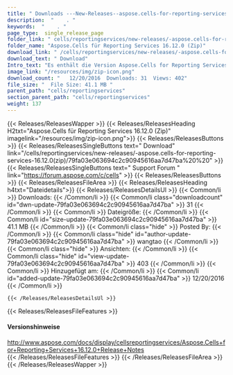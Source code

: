```yaml
---
title: " Downloads ---New-Releases--aspose.cells-for-reporting-services-16.12.0(zip) . "
description:  "    . " 
keywords:  "    . " 
page_type:  single_release_page
folder_link: " cells/reportingservices/new-releases/-aspose.cells-for-reporting-services-16.12.0(zip)/"
folder_name: "Aspose.Cells für Reporting Services 16.12.0 (Zip)"
download_link: " /cells/reportingservices/new-releases/-aspose.cells-for-reporting-services-16.12.0(zip)/79fa03e063694c2c90945616aa7d47ba"
download_text: " Download"
Intro_text: "Es enthält die Version Aspose.Cells for Reporting Services 16.12.0 (Zip)."
image_link: "/resources/img/zip-icon.png"
download_count: "   12/20/2016  Downloads: 31  Views: 402"
file_size: "  File Size: 41.1 MB "
parent_path: "cells/reportingservices"
section_parent_path: "cells/reportingservices"
weight: 137
---
```


{{< Releases/ReleasesWapper >}}
  {{< Releases/ReleasesHeading H2txt="Aspose.Cells für Reporting Services 16.12.0 (Zip)" imagelink="/resources/img/zip-icon.png">}}
  {{< Releases/ReleasesButtons >}}
    {{< Releases/ReleasesSingleButtons text=" Download" link="/cells/reportingservices/new-releases/-aspose.cells-for-reporting-services-16.12.0(zip)/79fa03e063694c2c90945616aa7d47ba%20%20" >}}
    {{< Releases/ReleasesSingleButtons text=" Support Forum " link="https://forum.aspose.com/c/cells" >}}
  {{< Releases/ReleasesButtons >}}
  {{< Releases/ReleasesFileArea >}}
    {{< Releases/ReleasesHeading h4txt="Dateidetails">}}
    {{< Releases/ReleasesDetailsUl >}}
            {{< Common/li >}} Downloads: {{< /Common/li >}}
      {{< Common/li class="downloadcount" id="dwn-update-79fa03e063694c2c90945616aa7d47ba" >}} 31 {{< /Common/li >}}
      {{< Common/li >}} Dateigröße: {{< /Common/li >}}
      {{< Common/li id="size-update-79fa03e063694c2c90945616aa7d47ba" >}} 41.1 MB {{< /Common/li >}} 
      {{< Common/li  class="hide" >}} Posted By: {{< /Common/li >}} 
      {{< Common/li class="hide" id="author-update-79fa03e063694c2c90945616aa7d47ba" >}} wangtao {{< /Common/li >}}
      {{< Common/li class="hide" >}} Ansichten: {{< /Common/li >}}
      {{< Common/li class="hide" id="view-update-79fa03e063694c2c90945616aa7d47ba" >}} 403 {{< /Common/li >}}
      {{< Common/li >}} Hinzugefügt am: {{< /Common/li >}}
      {{< Common/li id="added-update-79fa03e063694c2c90945616aa7d47ba" >}} 12/20/2016 {{< /Common/li >}} 

    {{< /Releases/ReleasesDetailsUl >}}

  {{< Releases/ReleasesFileFeatures >}}
      <h4>Versionshinweise</h4><div> <a href="http://www.aspose.com/docs/display/cellsreportingservices/Aspose.Cells+for+Reporting+Services+16.12.0+Release+Notes">http://www.aspose.com/docs/display/cellsreportingservices/Aspose.Cells+for+Reporting+Services+16.12.0+Release+Notes</a></div>
  {{< /Releases/ReleasesFileFeatures >}}
 {{< /Releases/ReleasesFileArea >}}
{{< /Releases/ReleasesWapper >}}



